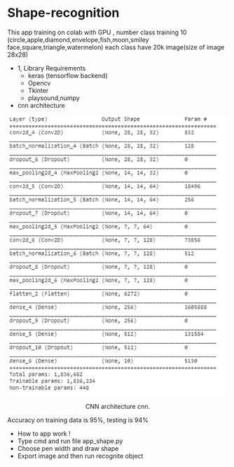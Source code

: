 # Shape-recognition
This app training on colab with GPU , number class training 10 (circle,apple,diamond,envelope,fish,moon,smiley face,square,triangle,watermelon) each class have 20k image(size of image 28x28)
* 1, Library Requirements
  * keras (tensorflow backend)
  * Opencv
  * Tkinter
  * playsound,numpy
* cnn architecture

<div align="center">

<img src="image test/cnn_layer.jpg" width="700px"/>
<p>CNN architecture </b> cnn.</p>

</div>

Accuracy on training data is 95%, testing is 94%

* How to app work !
 * Type cmd and run file app_shape.py
 * Choose pen width and draw shape
 * Export image and then run recognite object
